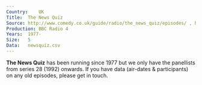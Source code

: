 ```yaml
---
Country:	UK
Title:	The News Quiz
Source:	http://www.comedy.co.uk/guide/radio/the_news_quiz/episodes/ , http://www.bbc.co.uk/programmes/p02pc9pj/episodes/downloads , http://genome.ch.bbc.co.uk/schedules/radio4/fm/
Production:	BBC Radio 4
Years:	1977-
Size:	5
Data:	newsquiz.csv
---
```


__The News Quiz__ has been running since 1977 but we only have the panellists from series 28 (1992) onwards. If you have data (air-dates & participants) on any old episodes, please get in touch.